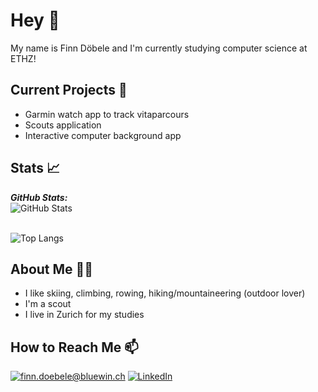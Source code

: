 # Hey 👋
My name is Finn Döbele and I'm currently studying computer science at ETHZ!

## Current Projects 🚀
- Garmin watch app to track vitaparcours
- Scouts application
- Interactive computer background app

## Stats 📈
<b><em>GitHub Stats:</em></b> <br/>
<img src="https://github-readme-streak-stats.herokuapp.com/?user=FinnPrivateGit" alt="GitHub Stats" /> <br/><br/>

![Top Langs](https://github-readme-stats.vercel.app/api/top-langs/?username=FinnPrivateGit&layout=compact)

## About Me 🙋‍♂️
- I like skiing, climbing, rowing, hiking/mountaineering (outdoor lover)
- I'm a scout
- I live in Zurich for my studies

## How to Reach Me 📫
<a href="mailto:finn.doebele@bluewin.ch">![finn.doebele@bluewin.ch](https://img.shields.io/badge/Gmail-D14836?style=for-the-badge&logo=gmail&logoColor=white)</a>
<a href="<https://www.linkedin.com/in/finn-d%C3%B6bele-741071294/>">![LinkedIn](https://img.shields.io/badge/LinkedIn-0077B5?style=for-the-badge&logo=linkedin&logoColor=white)</a>
